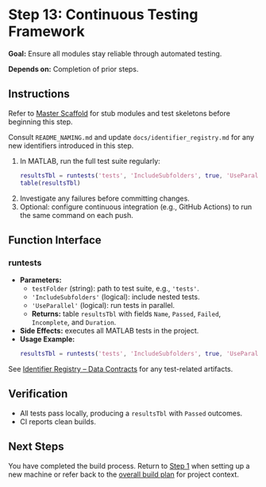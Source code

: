 # Step 13: Continuous Testing Framework

**Goal:** Ensure all modules stay reliable through automated testing.

**Depends on:** Completion of prior steps.

## Instructions
Refer to [Master Scaffold](master_scaffold.md) for stub modules and test skeletons before beginning this step.

Consult `README_NAMING.md` and update `docs/identifier_registry.md` for any new identifiers introduced in this step.

1. In MATLAB, run the full test suite regularly:
   ```matlab
   resultsTbl = runtests('tests', 'IncludeSubfolders', true, 'UseParallel', false);
   table(resultsTbl)
   ```
2. Investigate any failures before committing changes.
3. Optional: configure continuous integration (e.g., GitHub Actions) to run the same command on each push.

## Function Interface
### runtests
- **Parameters:**
  - `testFolder` (string): path to test suite, e.g., `'tests'`.
  - `'IncludeSubfolders'` (logical): include nested tests.
  - `'UseParallel'` (logical): run tests in parallel.
  - **Returns:** table `resultsTbl` with fields `Name`, `Passed`, `Failed`, `Incomplete`, and `Duration`.
- **Side Effects:** executes all MATLAB tests in the project.
- **Usage Example:**
  ```matlab
  resultsTbl = runtests('tests', 'IncludeSubfolders', true, 'UseParallel', false);
  ```

See [Identifier Registry – Data Contracts](identifier_registry.md#data-contracts) for any test-related artifacts.

## Verification
- All tests pass locally, producing a `resultsTbl` with `Passed` outcomes.
- CI reports clean builds.

## Next Steps
You have completed the build process. Return to [Step 1](step01_environment_tooling.md) when setting up a new machine or refer back to the [overall build plan](../SYSTEM_BUILD_PLAN.md) for project context.
